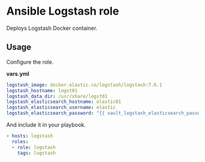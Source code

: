 # Ansible Logstash role

Deploys Logstash Docker container.

## Usage

Configure the role.

**vars.yml**

```yml
logstash_image: docker.elastic.co/logstash/logstash:7.6.1
logstash_hostname: logst01
logstash_data_dir: /usr/share/logst01
logstash_elasticsearch_hostname: elastic01
logstash_elasticsearch_username: elastic
logstash_elasticsearch_password: "{{ vault_logstash_elasticsearch_password }}"
```

And include it in your playbook.

```yml
- hosts: logstash
  roles:
  - role: logstash
    tags: logstash
```
